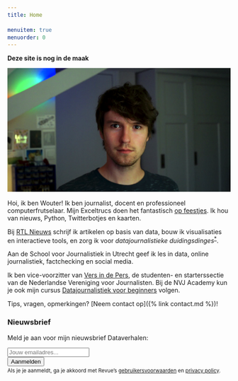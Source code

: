 ```yaml
---
title: Home

menuitem: true
menuorder: 0
---
```




**Deze site is nog in de maak**

![](assets/img/pfwide.png)

Hoi, ik ben Wouter! Ik ben journalist, docent en professioneel computerfrutselaar. Mijn Exceltrucs doen het fantastisch [op feestjes](https://speld.nl/2017/05/20/deze-exceltrucs-doen-het-goed-op-feestjes/). Ik hou van nieuws, Python, Twitterbotjes en kaarten.

Bij [RTL Nieuws](https://www.rtlnieuws.nl/tags/personen/wouter-van-dijke) schrijf ik artikelen op basis van data, bouw ik visualisaties en interactieve tools, en zorg ik voor *datajournalistieke duidingsdinges*<sup>[*](https://www.geenstijl.nl/5146834/zo-stemde-nederland-1991-2019/)</sup>.

Aan de School voor Journalistiek in Utrecht geef ik les in data, online journalistiek, factchecking en social media.

Ik ben vice-voorzitter van [Vers in de Pers](https://www.nvj.nl/starters), de studenten- en starterssectie van de Nederlandse Vereniging voor Journalisten. Bij de NVJ Academy kun je ook mijn cursus [Datajournalistiek voor beginners](https://www.nvj.nl/agenda/datajournalistiek-beginners-8) volgen.

Tips, vragen, opmerkingen? [Neem contact op]({% link contact.md %})!

### Nieuwsbrief
Meld je aan voor mijn nieuwsbrief Dataverhalen:

<div id="revue-embed">
  <form action="https://www.getrevue.co/profile/wouter/add_subscriber" method="post" id="revue-form" name="revue-form"  target="_blank">
  <div class="revue-form-group">
    <input class="revue-form-field" placeholder="Jouw emailadres..." type="email" name="member[email]" id="member_email">
  </div>
  <div class="revue-form-actions">
    <input type="submit" value="Aanmelden" name="member[subscribe]" id="member_submit">
  </div>
  <div class="revue-form-footer"><small>Als je je aanmeldt, ga je akkoord met Revue’s <a target="_blank" href="https://www.getrevue.co/terms">gebruikersvoorwaarden</a> en <a target="_blank" href="https://www.getrevue.co/privacy">privacy policy</a>.</small>
  </div>
  </form>
</div>